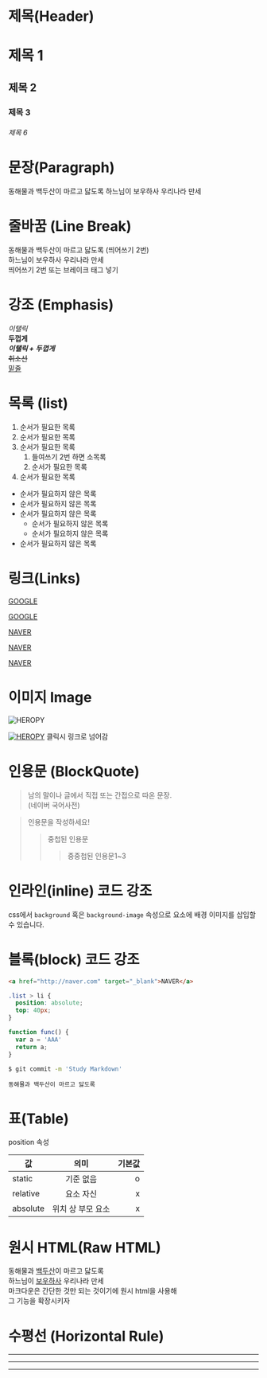 # 제목(Header)

# 제목 1
## 제목 2
### 제목 3
###### 제목 6


# 문장(Paragraph)

동해물과 백두산이 마르고 닳도록
하느님이 보우하사 우리나라 만세

# 줄바꿈 (Line Break)

동해물과 백두산이 마르고 닳도록  (띄어쓰기 2번)  
하느님이 보우하사 우리나라 만세 <br/>
띄어쓰기 2번 또는 브레이크 태그 넣기

# 강조 (Emphasis)

_이탤릭_  
**두껍게**  
**_이탤릭 + 두껍게_**  
~~취소선~~  
<u>밑줄</u>  


# 목록 (list)

1. 순서가 필요한 목록
1. 순서가 필요한 목록
1. 순서가 필요한 목록
   1. 들여쓰기 2번 하면 소목록
   1. 순서가 필요한 목록
1. 순서가 필요한 목록

-  순서가 필요하지 않은 목록
-  순서가 필요하지 않은 목록
-  순서가 필요하지 않은 목록
    -  순서가 필요하지 않은 목록
    -  순서가 필요하지 않은 목록
-  순서가 필요하지 않은 목록

# 링크(Links)
<a href="http://google.com">GOOGLE</a>

[GOOGLE](http://google.com)

<a href="http://naver.com" title="Naver로 이동!">NAVER</a>

[NAVER](http://naver.com "Naver로 이동!")

<a href="http://naver.com" 
title="Naver로 이동!"
target="_blank">NAVER</a> 

# 이미지 Image

![HEROPY](https://heropy.blog/css/images/logo.png)

[![HEROPY](https://heropy.blog/css/images/logo.png)](http://heropy.blog/)  클릭시 링크로 넘어감

# 인용문 (BlockQuote)

> 남의 말이나 글에서 직접 또는 
간접으로 따온 문장.  
> (네이버 국어사전)

> 인용문을 작성하세요!
>> 중첩된 인용문
>>> 중중첩된 인용문1~3

# 인라인(inline) 코드 강조

css에서 `background` 혹은 `background-image` 속성으로 요소에 배경 이미지를 삽입할 수 있습니다.

# 블록(block) 코드 강조

```html
<a href="http://naver.com" target="_blank">NAVER</a> 
```
```css
.list > li {
  position: absolute;
  top: 40px;
}
```

``` javascript
function func() {
  var a = 'AAA'
  return a;
}
```
``` bash
$ git commit -m 'Study Markdown'
```

```plaintext
동해물과 백두산이 마르고 닳도록 
```

# 표(Table)

position 속성

값 | 의미 | 기본값
-- |:--: |--: 
static | 기준 없음  | o
relative  | 요소 자신 | x
absolute | 위치 상 부모 요소 | x

# 원시 HTML(Raw HTML)

동해물과 <span style="text-decoration: underline;">백두산</span>이 마르고 닳도록</br>
하느님이 <u>보우하사</u> 우리나라 만세  
마크다운은 간단한 것만 되는 것이기에 원시 html을 사용해   
그 기능을 확장시키자

# 수평선 (Horizontal Rule)
---

***

___